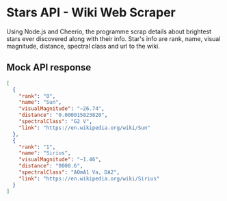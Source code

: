# Stars API - Wiki Web Scraper
Using Node.js and Cheerio, the programme scrap details about brightest stars ever discovered along with their info. Star's info are rank, name, visual magnitude, distance, spectral class and url to the wiki.
## Mock API response
```json
[
  {
    "rank": "0",
    "name": "Sun",
    "visualMagnitude": "−26.74",
    "distance": "0.000015823820",
    "spectralClass": "G2 V",
    "link": "https://en.wikipedia.org/wiki/Sun"
  },
  {
    "rank": "1",
    "name": "Sirius",
    "visualMagnitude": "−1.46",
    "distance": "0008.6",
    "spectralClass": "A0mA1 Va, DA2",
    "link": "https://en.wikipedia.org/wiki/Sirius"
  }
]
```
